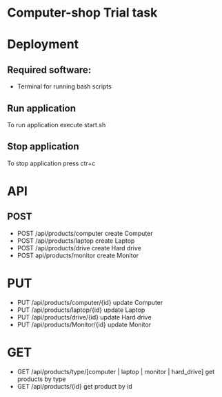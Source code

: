 # Computer-shop Trial task

# Deployment
## Required software:
- Terminal for running bash scripts

## Run application
To run application execute start.sh
## Stop application
To stop application press ctr+c

# API
## POST
- POST /api/products/computer create Computer
- POST /api/products/laptop create Laptop
- POST /api/products/drive create Hard drive
- POST api/products/monitor create Monitor

# PUT
- PUT /api/products/computer/{id} update Computer
- PUT /api/products/laptop/{id} update Laptop
- PUT /api/products/drive/{id} update Hard drive
- PUT /api/products/Monitor/{id} update Monitor

# GET
- GET /api/products/type/[computer | laptop | monitor | hard_drive] get products by type
- GET /api/products/{id} get product by id
